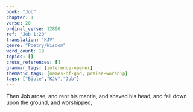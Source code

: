```yaml
---
book: "Job"
chapter: 1
verse: 20
ordinal_verse: 12890
ref: "Job 1:20"
translation: "KJV"
genre: "Poetry/Wisdom"
word_count: 19
topics: []
cross_references: []
grammar_tags: [inference-opener]
thematic_tags: [names-of-god, praise-worship]
tags: ["Bible","KJV","Job"]
---
```

Then Job arose, and rent his mantle, and shaved his head, and fell down upon the ground, and worshipped,
